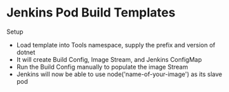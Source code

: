 # Jenkins Pod Build Templates
 
Setup
  - Load template into Tools namespace, supply the prefix and version of dotnet 
  - It will create Build Config, Image Stream, and Jenkins ConfigMap
  - Run the Build Config manually to populate the image Stream
  - Jenkins will now be able to use node('name-of-your-image') as its slave pod